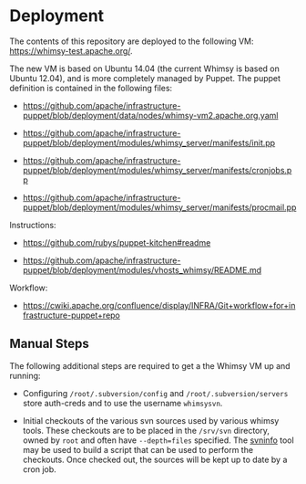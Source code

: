 Deployment
==========

The contents of this repository are deployed to the following VM:
https://whimsy-test.apache.org/.

The new VM is based on Ubuntu 14.04 (the current Whimsy is based on Ubuntu
12.04), and is more completely managed by Puppet.  The puppet definition is
contained in the following files:

 * https://github.com/apache/infrastructure-puppet/blob/deployment/data/nodes/whimsy-vm2.apache.org.yaml

 * https://github.com/apache/infrastructure-puppet/blob/deployment/modules/whimsy_server/manifests/init.pp

 * https://github.com/apache/infrastructure-puppet/blob/deployment/modules/whimsy_server/manifests/cronjobs.pp

 * https://github.com/apache/infrastructure-puppet/blob/deployment/modules/whimsy_server/manifests/procmail.pp

Instructions:

 * https://github.com/rubys/puppet-kitchen#readme

 * https://github.com/apache/infrastructure-puppet/blob/deployment/modules/vhosts_whimsy/README.md

Workflow:

 * https://cwiki.apache.org/confluence/display/INFRA/Git+workflow+for+infrastructure-puppet+repo
 
Manual Steps
------------

The following additional steps are required to get a the Whimsy VM up and running:

 * Configuring `/root/.subversion/config` and `/root/.subversion/servers` store auth-creds and to use
   the username `whimsysvn`.

 * Initial checkouts of the various svn sources used by various whimsy tools.  These checkouts are
   to be placed in the `/srv/svn` directory, owned by `root` and often have `--depth=files` specified.
   The [svninfo](tools/svninfo) tool may be used to build a script that can be used to perform
   the checkouts.  Once checked out, the sources will be kept up to date by a cron job.
